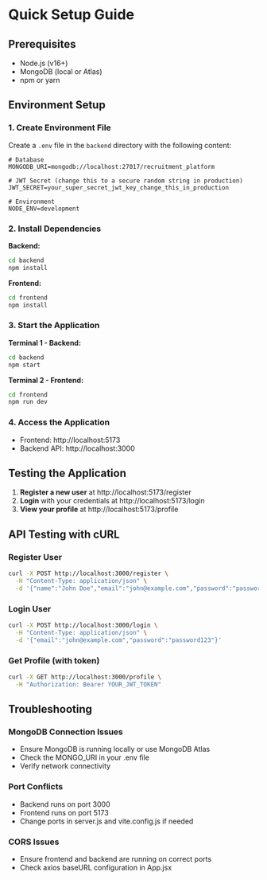 # Quick Setup Guide

## Prerequisites
- Node.js (v16+)
- MongoDB (local or Atlas)
- npm or yarn

## Environment Setup

### 1. Create Environment File
Create a `.env` file in the `backend` directory with the following content:

```env
# Database
MONGODB_URI=mongodb://localhost:27017/recruitment_platform

# JWT Secret (change this to a secure random string in production)
JWT_SECRET=your_super_secret_jwt_key_change_this_in_production

# Environment
NODE_ENV=development
```

### 2. Install Dependencies

**Backend:**
```bash
cd backend
npm install
```

**Frontend:**
```bash
cd frontend
npm install
```

### 3. Start the Application

**Terminal 1 - Backend:**
```bash
cd backend
npm start
```

**Terminal 2 - Frontend:**
```bash
cd frontend
npm run dev
```

### 4. Access the Application
- Frontend: http://localhost:5173
- Backend API: http://localhost:3000

## Testing the Application

1. **Register a new user** at http://localhost:5173/register
2. **Login** with your credentials at http://localhost:5173/login
3. **View your profile** at http://localhost:5173/profile

## API Testing with cURL

### Register User
```bash
curl -X POST http://localhost:3000/register \
  -H "Content-Type: application/json" \
  -d '{"name":"John Doe","email":"john@example.com","password":"password123"}'
```

### Login User
```bash
curl -X POST http://localhost:3000/login \
  -H "Content-Type: application/json" \
  -d '{"email":"john@example.com","password":"password123"}'
```

### Get Profile (with token)
```bash
curl -X GET http://localhost:3000/profile \
  -H "Authorization: Bearer YOUR_JWT_TOKEN"
```

## Troubleshooting

### MongoDB Connection Issues
- Ensure MongoDB is running locally or use MongoDB Atlas
- Check the MONGO_URI in your .env file
- Verify network connectivity

### Port Conflicts
- Backend runs on port 3000
- Frontend runs on port 5173
- Change ports in server.js and vite.config.js if needed

### CORS Issues
- Ensure frontend and backend are running on correct ports
- Check axios baseURL configuration in App.jsx
